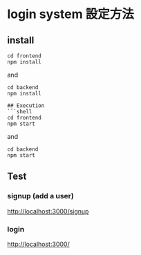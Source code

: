 # login system 設定方法
## install
```shell
cd frontend
npm install
```
and
```shell
cd backend
npm install
```
```
## Execution
```shell
cd frontend
npm start
```
and
```shell
cd backend
npm start
```

## Test
### signup (add a user)
[http://localhost:3000/signup](http://localhost:3000/signup)
### login
[http://localhost:3000/](http://localhost:3000/)
